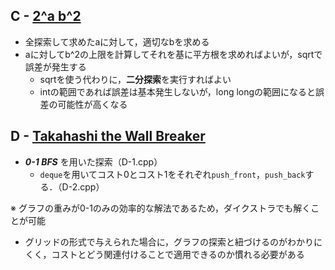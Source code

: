 ## C - [2^a b^2](https://atcoder.jp/contests/abc400/tasks/abc400_c)

- 全探索して求めたaに対して，適切なbを求める
- aに対してb^2の上限を計算してそれを基に平方根を求めればよいが，sqrtで誤差が発生する
    - sqrtを使う代わりに，**二分探索**を実行すればよい
    - intの範囲であれば誤差は基本発生しないが，long longの範囲になると誤差の可能性が高くなる

## D - [Takahashi the Wall Breaker](https://atcoder.jp/contests/abc400/tasks/abc400_d)

- ***0-1 BFS*** を用いた探索（D-1.cpp）
    - `deque`を用いてコスト0とコスト1をそれぞれ`push_front`，`push_back`する．（D-2.cpp）

※ グラフの重みが0-1のみの効率的な解法であるため，ダイクストラでも解くことが可能

- グリッドの形式で与えられた場合に，グラフの探索と紐づけるのがわかりにくく，コストとどう関連付けることで適用できるのか慣れる必要がある